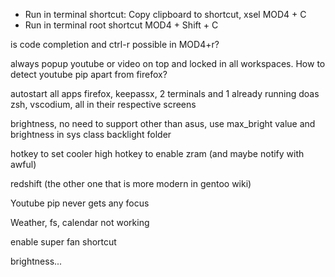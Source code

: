 - Run in terminal shortcut: Copy clipboard to shortcut, xsel
MOD4 + C
- Run in terminal root shortcut
MOD4 + Shift + C

is code completion and ctrl-r possible in MOD4+r?

always popup youtube or video on top and locked in all workspaces. How to detect youtube pip apart from firefox?

autostart all apps firefox, keepassx, 2 terminals and 1 already running doas zsh, vscodium, all in their respective screens

brightness, no need to support other than asus, use max_bright value and brightness in sys class backlight folder

hotkey to set cooler high
hotkey to enable zram (and maybe notify with awful)

redshift (the other one that is more modern in gentoo wiki)

Youtube pip never gets any focus

Weather, fs, calendar not working

enable super fan shortcut

brightness...

